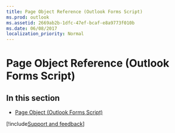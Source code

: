 ```yaml
---
title: Page Object Reference (Outlook Forms Script)
ms.prod: outlook
ms.assetid: 2669ab2b-1dfc-47ef-bcaf-e8a9773f010b
ms.date: 06/08/2017
localization_priority: Normal
---
```



# Page Object Reference (Outlook Forms Script)

## In this section


- [Page Object (Outlook Forms Script)](Outlook.page.md)
    


[!include[Support and feedback](~/includes/feedback-boilerplate.md)]